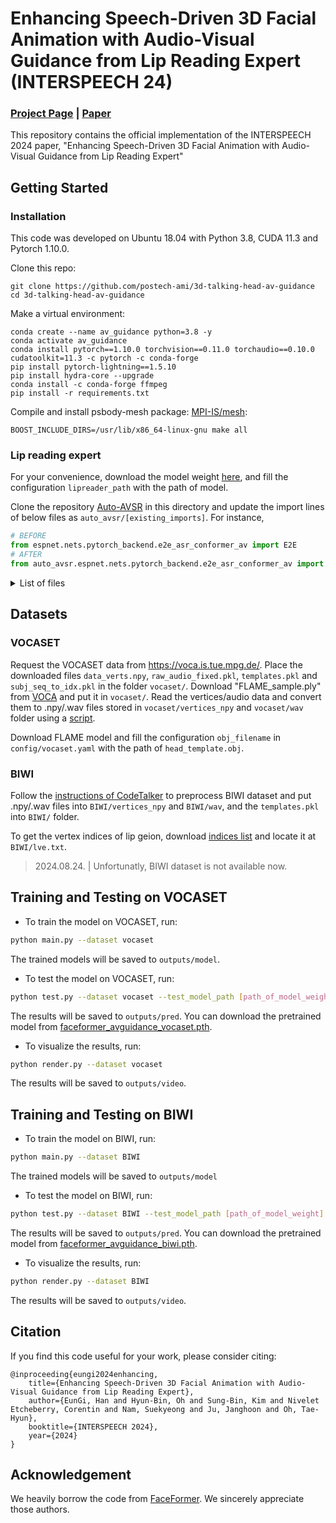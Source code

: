 # Enhancing Speech-Driven 3D Facial Animation with Audio-Visual Guidance from Lip Reading Expert (INTERSPEECH 24)

### [Project Page](https://3d-talking-head-avguide.github.io/) | [Paper](https://arxiv.org/abs/2407.01034)

This repository contains the official implementation of the INTERSPEECH 2024 paper, "Enhancing Speech-Driven 3D Facial Animation with Audio-Visual Guidance from Lip Reading Expert"

## Getting Started

### Installation

This code was developed on Ubuntu 18.04 with Python 3.8, CUDA 11.3 and Pytorch 1.10.0.

Clone this repo:

```
git clone https://github.com/postech-ami/3d-talking-head-av-guidance
cd 3d-talking-head-av-guidance
```

Make a virtual environment:

```
conda create --name av_guidance python=3.8 -y
conda activate av_guidance
conda install pytorch==1.10.0 torchvision==0.11.0 torchaudio==0.10.0 cudatoolkit=11.3 -c pytorch -c conda-forge
pip install pytorch-lightning==1.5.10
pip install hydra-core --upgrade
conda install -c conda-forge ffmpeg
pip install -r requirements.txt 
```

Compile and install psbody-mesh package: [MPI-IS/mesh](https://github.com/MPI-IS/mesh):
```
BOOST_INCLUDE_DIRS=/usr/lib/x86_64-linux-gnu make all
```

### Lip reading expert

For your convenience, download the model weight [here](https://drive.google.com/file/d/1mU6MHzXMiq1m6GI-8gqT2zc2bdStuBXu/view?usp=sharing), and fill the configuration `lipreader_path` with the path of model.

Clone the repository [Auto-AVSR](https://github.com/mpc001/auto_avsr) in this directory and update the import lines of below files as `auto_avsr/[existing_imports]`. For instance,

```py
# BEFORE
from espnet.nets.pytorch_backend.e2e_asr_conformer_av import E2E
# AFTER
from auto_avsr.espnet.nets.pytorch_backend.e2e_asr_conformer_av import E2E
```


<details>
<summary>List of files</summary>

```
espnet/nets/pytorch_backend/backbones/modules/resnet.py
espnet/nets/pytorch_backend/backbones/modules/resnet1d.py

espnet/nets/pytorch_backend/backbones/conv1d_extractor.py
espnet/nets/pytorch_backend/backbones/conv3d_extractor.py

espnet/nets/pytorch_backend/transformer/add_sos_eos.py
espnet/nets/pytorch_backend/transformer/decoder.py
espnet/nets/pytorch_backend/transformer/decoder_layer.py
espnet/nets/pytorch_backend/transformer/encoder_layer.py
espnet/nets/pytorch_backend/transformer/encoder.py

espnet/nets/pytorch_backend/ctc.py
espnet/nets/pytorch_backend/e2e_asr_conformer_av.py
espnet/nets/pytorch_backend/e2e_asr_conformer.py ??
espnet/nets/pytorch_backend/nets_utils.py

espnet/nets/scorers/ctc.py
espnet/nets/scorers/length_bonus.py

espnet/nets/batch_beam_search.py
espnet/nets/beam_search.py

lightning_av.py
```
</details>




## Datasets

### VOCASET

Request the VOCASET data from https://voca.is.tue.mpg.de/. Place the downloaded files `data_verts.npy`, `raw_audio_fixed.pkl`, `templates.pkl` and `subj_seq_to_idx.pkl` in the folder `vocaset/`. Download "FLAME_sample.ply" from [VOCA](https://github.com/TimoBolkart/voca/tree/master/template) and put it in `vocaset/`. Read the vertices/audio data and convert them to .npy/.wav files stored in `vocaset/vertices_npy` and `vocaset/wav` folder using a [script](https://github.com/EvelynFan/FaceFormer/blob/main/vocaset/process_voca_data.py).

Download FLAME model and fill the configuration `obj_filename` in `config/vocaset.yaml` with the path of `head_template.obj`.


### BIWI

Follow the [instructions of CodeTalker](https://github.com/Doubiiu/CodeTalker/blob/main/BIWI/README.md) to preprocess BIWI dataset and put .npy/.wav files into `BIWI/vertices_npy` and `BIWI/wav`, and the `templates.pkl` into `BIWI/` folder.

To get the vertex indices of lip geion, download [indices list](https://github.com/Doubiiu/CodeTalker/blob/main/BIWI/regions/lve.txt) and locate it at `BIWI/lve.txt`.

> 2024.08.24. | Unfortunatly, BIWI dataset is not available now.



## Training and Testing on VOCASET

- To train the model on VOCASET, run:

```bash
python main.py --dataset vocaset
```

The trained models will be saved to `outputs/model`.

- To test the model on VOCASET, run:

```bash
python test.py --dataset vocaset --test_model_path [path_of_model_weight]
```

The results will be saved to `outputs/pred`. You can download the pretrained model from [faceformer_avguidance_vocaset.pth]().

- To visualize the results, run:
```bash
python render.py --dataset vocaset
```

The results will be saved to `outputs/video`.


## Training and Testing on BIWI

- To train the model on BIWI, run:

```bash
python main.py --dataset BIWI
```

The trained models will be saved to `outputs/model`

- To test the model on BIWI, run:

```bash
python test.py --dataset BIWI --test_model_path [path_of_model_weight]
```

The results will be saved to `outputs/pred`. You can download the pretrained model from [faceformer_avguidance_biwi.pth]().

- To visualize the results, run:
```bash
python render.py --dataset BIWI
```

The results will be saved to `outputs/video`.


## Citation

If you find this code useful for your work, please consider citing:

```
@inproceeding{eungi2024enhancing,
	title={Enhancing Speech-Driven 3D Facial Animation with Audio-Visual Guidance from Lip Reading Expert},
	author={EunGi, Han and Hyun-Bin, Oh and Sung-Bin, Kim and Nivelet Etcheberry, Corentin and Nam, Suekyeong and Ju, Janghoon and Oh, Tae-Hyun},
	booktitle={INTERSPEECH 2024},
	year={2024}
}
```

## Acknowledgement

We heavily borrow the code from [FaceFormer](https://github.com/EvelynFan/FaceFormer). We sincerely appreciate those authors.
